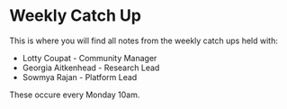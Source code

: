 # Weekly Catch Up

This is where you will find all notes from the weekly catch ups held with:
- Lotty Coupat - Community Manager
- Georgia Aitkenhead - Research Lead
- Sowmya Rajan - Platform Lead

These occure every Monday 10am. 
